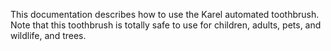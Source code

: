 

This documentation describes how to use the Karel automated
toothbrush.
Note that this toothbrush is totally safe to
use for children, adults, pets, and wildlife, and trees.
